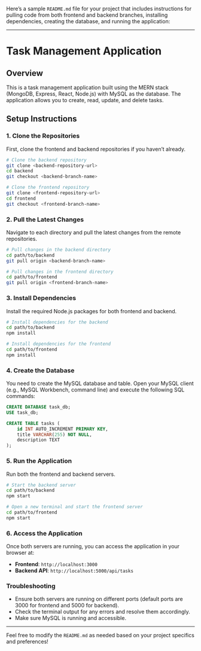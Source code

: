 Here’s a sample `README.md` file for your project that includes instructions for pulling code from both frontend and backend branches, installing dependencies, creating the database, and running the application:

---

# Task Management Application

## Overview

This is a task management application built using the MERN stack (MongoDB, Express, React, Node.js) with MySQL as the database. The application allows you to create, read, update, and delete tasks.

## Setup Instructions

### 1. **Clone the Repositories**

First, clone the frontend and backend repositories if you haven’t already.

```bash
# Clone the backend repository
git clone <backend-repository-url>
cd backend
git checkout <backend-branch-name>

# Clone the frontend repository
git clone <frontend-repository-url>
cd frontend
git checkout <frontend-branch-name>
```

### 2. **Pull the Latest Changes**

Navigate to each directory and pull the latest changes from the remote repositories.

```bash
# Pull changes in the backend directory
cd path/to/backend
git pull origin <backend-branch-name>

# Pull changes in the frontend directory
cd path/to/frontend
git pull origin <frontend-branch-name>
```

### 3. **Install Dependencies**

Install the required Node.js packages for both frontend and backend.

```bash
# Install dependencies for the backend
cd path/to/backend
npm install

# Install dependencies for the frontend
cd path/to/frontend
npm install
```

### 4. **Create the Database**

You need to create the MySQL database and table. Open your MySQL client (e.g., MySQL Workbench, command line) and execute the following SQL commands:

```sql
CREATE DATABASE task_db;
USE task_db;

CREATE TABLE tasks (
    id INT AUTO_INCREMENT PRIMARY KEY,
    title VARCHAR(255) NOT NULL,
    description TEXT
);
```

### 5. **Run the Application**

Run both the frontend and backend servers.

```bash
# Start the backend server
cd path/to/backend
npm start

# Open a new terminal and start the frontend server
cd path/to/frontend
npm start
```

### 6. **Access the Application**

Once both servers are running, you can access the application in your browser at:

- **Frontend**: `http://localhost:3000`
- **Backend API**: `http://localhost:5000/api/tasks`

### Troubleshooting

- Ensure both servers are running on different ports (default ports are 3000 for frontend and 5000 for backend).
- Check the terminal output for any errors and resolve them accordingly.
- Make sure MySQL is running and accessible.


---

Feel free to modify the `README.md` as needed based on your project specifics and preferences!
